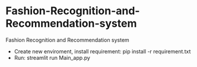 # Fashion-Recognition-and-Recommendation-system
Fashion Recognition and Recommendation system
- Create new enviroment, install requirement: pip install -r requirement.txt
- Run: streamlit run Main_app.py 
